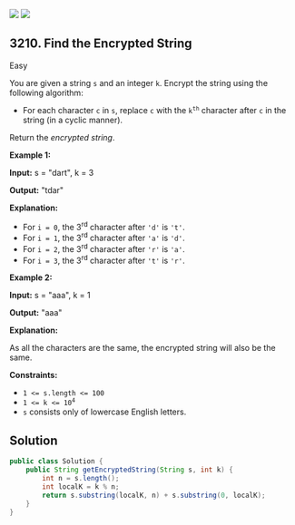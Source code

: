 [![](https://img.shields.io/github/stars/javadev/LeetCode-in-Java?label=Stars&style=flat-square)](https://github.com/javadev/LeetCode-in-Java)
[![](https://img.shields.io/github/forks/javadev/LeetCode-in-Java?label=Fork%20me%20on%20GitHub%20&style=flat-square)](https://github.com/javadev/LeetCode-in-Java/fork)

## 3210\. Find the Encrypted String

Easy

You are given a string `s` and an integer `k`. Encrypt the string using the following algorithm:

*   For each character `c` in `s`, replace `c` with the <code>k<sup>th</sup></code> character after `c` in the string (in a cyclic manner).

Return the _encrypted string_.

**Example 1:**

**Input:** s = "dart", k = 3

**Output:** "tdar"

**Explanation:**

*   For `i = 0`, the 3<sup>rd</sup> character after `'d'` is `'t'`.
*   For `i = 1`, the 3<sup>rd</sup> character after `'a'` is `'d'`.
*   For `i = 2`, the 3<sup>rd</sup> character after `'r'` is `'a'`.
*   For `i = 3`, the 3<sup>rd</sup> character after `'t'` is `'r'`.

**Example 2:**

**Input:** s = "aaa", k = 1

**Output:** "aaa"

**Explanation:**

As all the characters are the same, the encrypted string will also be the same.

**Constraints:**

*   `1 <= s.length <= 100`
*   <code>1 <= k <= 10<sup>4</sup></code>
*   `s` consists only of lowercase English letters.

## Solution

```java
public class Solution {
    public String getEncryptedString(String s, int k) {
        int n = s.length();
        int localK = k % n;
        return s.substring(localK, n) + s.substring(0, localK);
    }
}
```